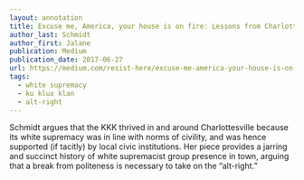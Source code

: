```yaml
---
layout: annotation
title: Excuse me, America, your house is on fire: Lessons from Charlottesville on the KKK and "alt-right"
author_last: Schmidt
author_first: Jalane
publication: Medium
publication_date: 2017-06-27
url: https://medium.com/resist-here/excuse-me-america-your-house-is-on-fire-lessons-from-charlottesville-on-the-kkk-and-alt-right-84aafddca685
tags:
  - white supremacy
  - ku klux klan
  - alt-right
---
```


Schmidt argues that the KKK thrived in and around Charlottesville because its white supremacy was in line with norms of civility, and was hence supported (if tacitly) by local civic institutions. Her piece provides a jarring and succinct history of white supremacist group presence in town, arguing that a break from politeness is necessary to take on the “alt-right.”
